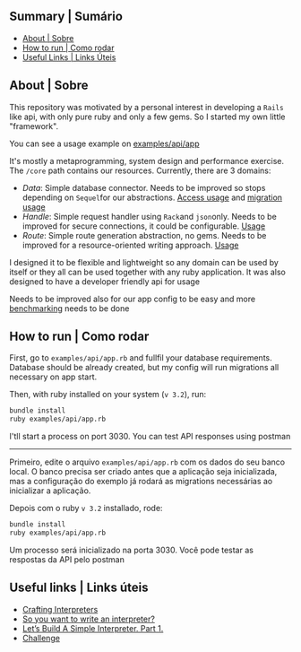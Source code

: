 ## Summary | Sumário

- [About | Sobre](#about-sobre)
- [How to run | Como rodar](#how-to-run-como-rodar)
- [Useful Links | Links Úteis](#useful-links-links-uteis)

## About | Sobre

This repository was motivated by a personal interest in developing a `Rails` like api, with only pure ruby and only a few gems. So I started my own little "framework".

You can see a usage example on [examples/api/app](examples/api/app.rb)

It's mostly a metaprogramming, system design and performance exercise. The `/core` path contains our resources. Currently, there are 3 domains:

- *Data*: Simple database connector. Needs to be improved so stops depending on `Sequel`for our abstractions. [Access usage](examples/api/data/models/user.rb) and [migration usage](examples/api/data/migrations/01.rb)
- *Handle*: Simple request handler using `Rack`and `json`only. Needs to be improved for secure connections, it could be configurable. [Usage](examples/api/handlers/users.rb)
- *Route*: Simple route generation abstraction, no gems. Needs to be improved for a resource-oriented writing approach. [Usage](examples/api/routes.rb)

I designed it to be flexible and lightweight so any domain can be used by itself or they all can be used together with any ruby application. It was also designed to have a developer friendly api for usage

Needs to be improved also for our app config to be easy and more [benchmarking](benchmark/api.rb) needs to be done

## How to run | Como rodar

First, go to `examples/api/app.rb` and fullfil your database requirements. Database should be already created, but my config will run migrations all necessary on app start.

Then, with ruby installed on your system (`v 3.2`), run:

```bash
bundle install
ruby examples/api/app.rb
```

I'tll start a process on port 3030. You can test API responses using postman

--------------------------------------------------------------------------------------------

Primeiro, edite o arquivo `examples/api/app.rb` com os dados do seu banco local. O banco precisa ser criado antes que a aplicação seja inicializada, mas a configuração do exemplo já rodará as migrations necessárias ao inicializar a aplicação.

Depois com o ruby `v 3.2` installado, rode: 

```bash
bundle install
ruby examples/api/app.rb
```

Um processo será inicializado na porta 3030. Você pode testar as respostas da API pelo postman

## Useful links | Links úteis

- [Crafting Interpreters](https://craftinginterpreters.com)
- [So you want to write an interpreter?](https://www.youtube.com/watch?v=LCslqgM48D4)
- [Let’s Build A Simple Interpreter. Part 1.](https://ruslanspivak.com/lsbasi-part1/)
- [Challenge](https://github.com/aripiprazole/rinha-de-compiler/)
